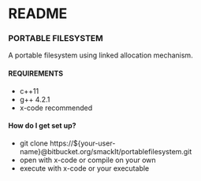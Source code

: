 # README #

### PORTABLE FILESYSTEM ##
A portable filesystem using linked allocation mechanism. 

#### REQUIREMENTS ####
* c++11
* g++ 4.2.1
* x-code recommended

#### How do I get set up? ####
* git clone https://${your-user-name}@bitbucket.org/smackIt/portablefilesystem.git
* open with x-code or compile on your own
* execute with x-code or your executable